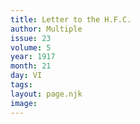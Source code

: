 ```yaml
---
title: Letter to the H.F.C. 
author: Multiple
issue: 23
volume: 5
year: 1917
month: 21
day: VI
tags:
layout: page.njk
image:
---
```



